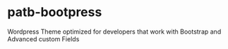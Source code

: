 # patb-bootpress
Wordpress Theme optimized for developers that work with Bootstrap and Advanced custom Fields
